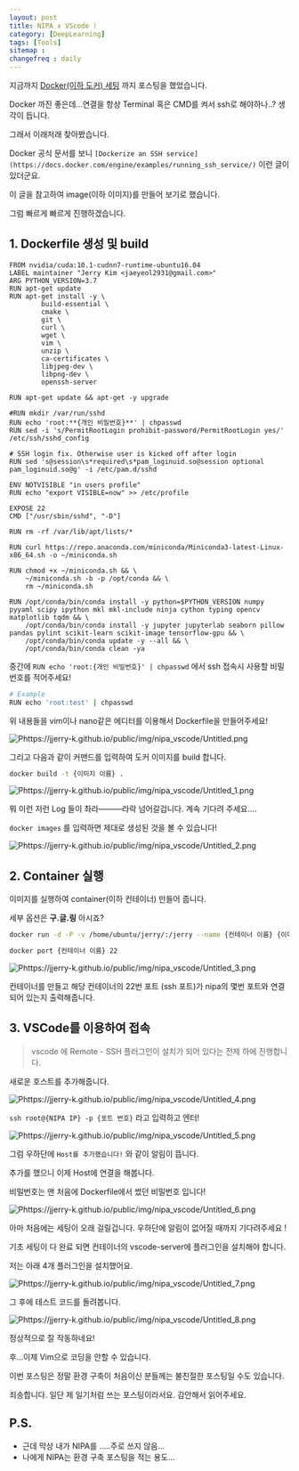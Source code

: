 ```yaml
---
layout: post
title: NIPA x VScode !
category: [DeepLearning]
tags: [Tools]
sitemap :
changefreq : daily
---
```


지금까지 [Docker(이하 도커) 세팅](https://jjerry-k.github.io/deeplearning/2020/06/28/nipa_docker) 까지 포스팅을 했었습니다. 

Docker 까진 좋은데...연결을 항상 Terminal 혹은 CMD를 켜서 ssh로 해야하나..? 생각이 듭니다.

그래서 이래저래 찾아봤습니다. 

Docker 공식 문서를 보니 `[Dockerize an SSH service](https://docs.docker.com/engine/examples/running_ssh_service/)` 이런 글이 있더군요. 

이 글을 참고하여 image(이하 이미지)를 만들어 보기로 했습니다. 

그럼 빠르게 빠르게 진행하겠습니다. 

## 1. Dockerfile 생성 및 build

```docker
FROM nvidia/cuda:10.1-cudnn7-runtime-ubuntu16.04
LABEL maintainer "Jerry Kim <jaeyeol2931@gmail.com>"
ARG PYTHON_VERSION=3.7
RUN apt-get update
RUN apt-get install -y \
        build-essential \
        cmake \
        git \
        curl \
        wget \
        vim \
        unzip \
        ca-certificates \
        libjpeg-dev \
        libpng-dev \
        openssh-server

RUN apt-get update && apt-get -y upgrade

#RUN mkdir /var/run/sshd
RUN echo 'root:**{개인 비밀번호}**' | chpasswd
RUN sed -i 's/PermitRootLogin prohibit-password/PermitRootLogin yes/' /etc/ssh/sshd_config

# SSH login fix. Otherwise user is kicked off after login
RUN sed 's@session\s*required\s*pam_loginuid.so@session optional pam_loginuid.so@g' -i /etc/pam.d/sshd

ENV NOTVISIBLE "in users profile"
RUN echo "export VISIBLE=now" >> /etc/profile

EXPOSE 22
CMD ["/usr/sbin/sshd", "-D"]

RUN rm -rf /var/lib/apt/lists/*

RUN curl https://repo.anaconda.com/miniconda/Miniconda3-latest-Linux-x86_64.sh -o ~/miniconda.sh

RUN chmod +x ~/miniconda.sh && \
    ~/miniconda.sh -b -p /opt/conda && \
    rm ~/miniconda.sh

RUN /opt/conda/bin/conda install -y python=$PYTHON_VERSION numpy pyyaml scipy ipython mkl mkl-include ninja cython typing opencv matplotlib tqdm && \
    /opt/conda/bin/conda install -y jupyter jupyterlab seaborn pillow pandas pylint scikit-learn scikit-image tensorflow-gpu && \
    /opt/conda/bin/conda update -y --all && \
    /opt/conda/bin/conda clean -ya
```

중간에 `RUN echo 'root:{개인 비밀번호}' | chpasswd` 에서 ssh 접속시 사용할 비밀번호를 적어주세요!

```bash
# Example
RUN echo 'root:test' | chpasswd
```

위 내용들을 vim이나 nano같은 에디터를 이용해서 Dockerfile을 만들어주세요!

![Phttps://jjerry-k.github.io/public/img/nipa_vscode/Untitled.png](Phttps://jjerry-k.github.io/public/img/nipa_vscode/Untitled.png)

그리고 다음과 같이 커맨드를 입력하여 도커 이미지를 build 합니다.

```bash
docker build -t {이미지 이름} .
```

![Phttps://jjerry-k.github.io/public/img/nipa_vscode/Untitled_1.png](Phttps://jjerry-k.github.io/public/img/nipa_vscode/Untitled_1.png)

뭐 이런 저런 Log 들이 촤라———라락 넘어갈겁니다. 계속 기다려 주세요.... 

`docker images` 를 입력하면 제대로 생성된 것을 볼 수 있습니다!

![Phttps://jjerry-k.github.io/public/img/nipa_vscode/Untitled_2.png](Phttps://jjerry-k.github.io/public/img/nipa_vscode/Untitled_2.png)

## 2. Container 실행

이미지를 실행하여 container(이하 컨테이너) 만들어 줍니다. 

세부 옵션은 **구.글.링** 아시죠?

```bash
docker run -d -P -v /home/ubuntu/jerry/:/jerry --name {컨테이너 이름} {이미지 이름}

docker port {컨테이너 이름} 22
```

![Phttps://jjerry-k.github.io/public/img/nipa_vscode/Untitled_3.png](https://jjerry-k.github.io/public/img/nipa_vscode/Untitled_3.png)

컨테이너를 만들고 해당 컨테이너의 22번 포트 (ssh 포트)가 nipa의 몇번 포트와 연결되어 있는지 출력해줍니다.

## 3. VSCode를 이용하여 접속

> vscode 에 Remote - SSH 플러그인이 설치가 되어 있다는 전제 하에 진행합니다.

새로운 호스트를 추가해줍니다. 

![Phttps://jjerry-k.github.io/public/img/nipa_vscode/Untitled_4.png](https://jjerry-k.github.io/public/img/nipa_vscode/Untitled_4.png)

`ssh root@{NIPA IP} -p {포트 번호}` 라고 입력하고 엔터!

![Phttps://jjerry-k.github.io/public/img/nipa_vscode/Untitled_5.png](https://jjerry-k.github.io/public/img/nipa_vscode/Untitled_5.png)

그럼 우하단에 `Host를 추가했습니다!` 와 같이 알림이 뜹니다. 

추가를 했으니 이제 Host에 연결을 해봅니다. 

비밀번호는 맨 처음에 Dockerfile에서 썼던 비밀번호 입니다!

![Phttps://jjerry-k.github.io/public/img/nipa_vscode/Untitled_6.png](https://jjerry-k.github.io/public/img/nipa_vscode/Untitled_6.png)

아마 처음에는 세팅이 오래 걸릴겁니다. 우하단에 알림이 없어질 때까지 기다려주세요 ! 

기초 세팅이 다 완료 되면 컨테이너의 vscode-server에 플러그인을 설치해야 합니다. 

저는 아래 4개 플러그인을 설치했어요.

![Phttps://jjerry-k.github.io/public/img/nipa_vscode/Untitled_7.png](https://jjerry-k.github.io/public/img/nipa_vscode/Untitled_7.png)

그 후에 테스트 코드를 돌려봅니다. 

![Phttps://jjerry-k.github.io/public/img/nipa_vscode/Untitled_8.png](https://jjerry-k.github.io/public/img/nipa_vscode/Untitled_8.png)

정상적으로 잘 작동하네요!

후...이제 Vim으로 코딩을 안할 수 있습니다. 

이번 포스팅은 정말 환경 구축이 처음이신 분들께는 불친절한 포스팅일 수도 있습니다. 

죄송합니다. 일단 제 일기처럼 쓰는 포스팅이라서요. 감안해서 읽어주세요. 

## P.S.

- 근데 막상 내가 NIPA를 .....주로 쓰지 않음...
- 나에게 NIPA는 환경 구축 포스팅을 적는 용도...